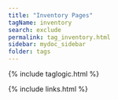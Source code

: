 ```yaml
---
title: "Inventory Pages"
tagName: inventory
search: exclude
permalink: tag_inventory.html
sidebar: mydoc_sidebar
folder: tags
---
```

{% include taglogic.html %}

{% include links.html %}
